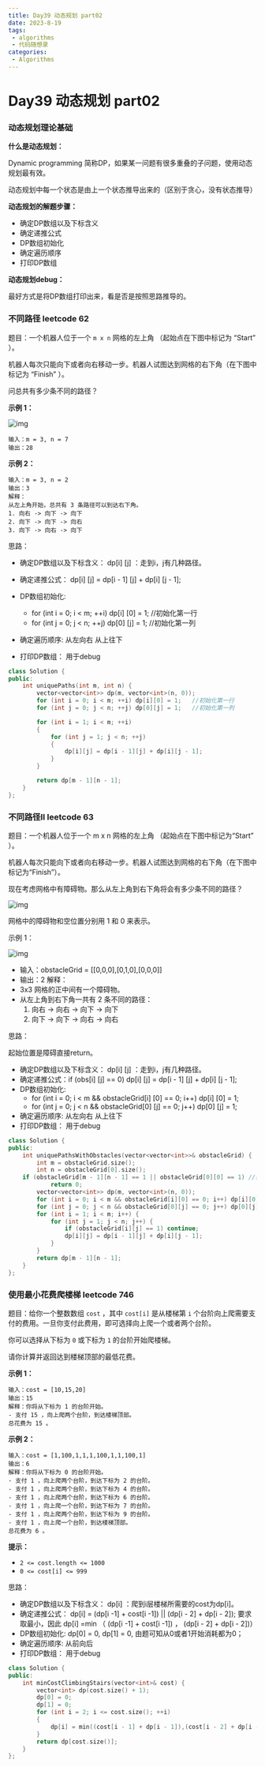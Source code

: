 ```yaml
---
title: Day39 动态规划 part02
date: 2023-8-19
tags:
 - algorithms
 - 代码随想录
categories:
 - Algorithms
---
```

#  Day39 动态规划 part02

### 动态规划理论基础

**什么是动态规划：** 

Dynamic programming 简称DP，如果某一问题有很多重叠的子问题，使用动态规划最有效。

动态规划中每一个状态是由上一个状态推导出来的（区别于贪心，没有状态推导）

**动态规划的解题步骤：**

- 确定DP数组以及下标含义
- 确定递推公式
- DP数组初始化
- 确定遍历顺序
- 打印DP数组

**动态规划debug：**

最好方式是将DP数组打印出来，看是否是按照思路推导的。

### 不同路径 leetcode 62

题目：一个机器人位于一个 `m x n` 网格的左上角 （起始点在下图中标记为 “Start” ）。

机器人每次只能向下或者向右移动一步。机器人试图达到网格的右下角（在下图中标记为 “Finish” ）。

问总共有多少条不同的路径？

**示例 1：**

![img](https://assets.leetcode.com/uploads/2018/10/22/robot_maze.png)

```
输入：m = 3, n = 7
输出：28
```

**示例 2：**

```
输入：m = 3, n = 2
输出：3
解释：
从左上角开始，总共有 3 条路径可以到达右下角。
1. 向右 -> 向下 -> 向下
2. 向下 -> 向下 -> 向右
3. 向下 -> 向右 -> 向下
```

思路：

- 确定DP数组以及下标含义： dp[i] [j] ：走到i，j有几种路径。
- 确定递推公式： dp[i] [j] = dp[i - 1] [j] + dp[i] [j - 1];
- DP数组初始化:   
    - for (int i = 0; i < m; ++i) dp[i] [0] = 1;   //初始化第一行
    - for (int j = 0; j < n; ++j) dp[0] [j] = 1;   //初始化第一列

- 确定遍历顺序:    从左向右 从上往下
- 打印DP数组： 用于debug

```C++
class Solution {
public:
    int uniquePaths(int m, int n) {
        vector<vector<int>> dp(m, vector<int>(n, 0));
        for (int i = 0; i < m; ++i) dp[i][0] = 1;   //初始化第一行
        for (int j = 0; j < n; ++j) dp[0][j] = 1;   //初始化第一列

        for (int i = 1; i < m; ++i)
        {
            for (int j = 1; j < n; ++j)
            {
                dp[i][j] = dp[i - 1][j] + dp[i][j - 1];
            }
        }

        return dp[m - 1][n - 1];
    }
};
```

### 不同路径II leetcode 63

题目：一个机器人位于一个 m x n 网格的左上角 （起始点在下图中标记为“Start” ）。

机器人每次只能向下或者向右移动一步。机器人试图达到网格的右下角（在下图中标记为“Finish”）。

现在考虑网格中有障碍物。那么从左上角到右下角将会有多少条不同的路径？

![img](https://code-thinking-1253855093.file.myqcloud.com/pics/20210111204901338.png)

网格中的障碍物和空位置分别用 1 和 0 来表示。

示例 1：

![img](https://code-thinking-1253855093.file.myqcloud.com/pics/20210111204939971.png)

- 输入：obstacleGrid = [[0,0,0],[0,1,0],[0,0,0]]
- 输出：2 解释：
- 3x3 网格的正中间有一个障碍物。
- 从左上角到右下角一共有 2 条不同的路径：
    1. 向右 -> 向右 -> 向下 -> 向下
    2. 向下 -> 向下 -> 向右 -> 向右

思路：

起始位置是障碍直接return。

- 确定DP数组以及下标含义： dp[i] [j] ：走到i，j有几种路径。
- 确定递推公式：if (obs[i] [j] == 0) dp[i] [j] = dp[i - 1] [j] + dp[i] [j - 1];
- DP数组初始化:   
    - for (int i = 0; i < m && obstacleGrid[i] [0] == 0; i++) dp[i] [0] = 1;
    - for (int j = 0; j < n && obstacleGrid[0] [j] == 0; j++) dp[0] [j] = 1;
- 确定遍历顺序:    从左向右 从上往下
- 打印DP数组： 用于debug

```C++
class Solution {
public:
    int uniquePathsWithObstacles(vector<vector<int>>& obstacleGrid) {
        int m = obstacleGrid.size();
        int n = obstacleGrid[0].size();
	if (obstacleGrid[m - 1][n - 1] == 1 || obstacleGrid[0][0] == 1) //如果在起点或终点出现了障碍，直接返回0
            return 0;
        vector<vector<int>> dp(m, vector<int>(n, 0));
        for (int i = 0; i < m && obstacleGrid[i][0] == 0; i++) dp[i][0] = 1;
        for (int j = 0; j < n && obstacleGrid[0][j] == 0; j++) dp[0][j] = 1;
        for (int i = 1; i < m; i++) {
            for (int j = 1; j < n; j++) {
                if (obstacleGrid[i][j] == 1) continue;
                dp[i][j] = dp[i - 1][j] + dp[i][j - 1];
            }
        }
        return dp[m - 1][n - 1];
    }
};
```

### 使用最小花费爬楼梯 leetcode 746

题目：给你一个整数数组 `cost` ，其中 `cost[i]` 是从楼梯第 `i` 个台阶向上爬需要支付的费用。一旦你支付此费用，即可选择向上爬一个或者两个台阶。

你可以选择从下标为 `0` 或下标为 `1` 的台阶开始爬楼梯。

请你计算并返回达到楼梯顶部的最低花费。

**示例 1：**

```
输入：cost = [10,15,20]
输出：15
解释：你将从下标为 1 的台阶开始。
- 支付 15 ，向上爬两个台阶，到达楼梯顶部。
总花费为 15 。
```

**示例 2：**

```
输入：cost = [1,100,1,1,1,100,1,1,100,1]
输出：6
解释：你将从下标为 0 的台阶开始。
- 支付 1 ，向上爬两个台阶，到达下标为 2 的台阶。
- 支付 1 ，向上爬两个台阶，到达下标为 4 的台阶。
- 支付 1 ，向上爬两个台阶，到达下标为 6 的台阶。
- 支付 1 ，向上爬一个台阶，到达下标为 7 的台阶。
- 支付 1 ，向上爬两个台阶，到达下标为 9 的台阶。
- 支付 1 ，向上爬一个台阶，到达楼梯顶部。
总花费为 6 。
```

**提示：**

- `2 <= cost.length <= 1000`
- `0 <= cost[i] <= 999`

思路：

- 确定DP数组以及下标含义： dp[i]  ：爬到i层楼梯所需要的cost为dp[i]。
- 确定递推公式：  dp[i] = (dp[i -1] + cost[i -1]) ||  (dp[i - 2] + dp[i - 2]); 要求取最小，因此 dp[i] =min （ (dp[i -1] + cost[i -1]) ， (dp[i - 2] + dp[i - 2])）
- DP数组初始化:   dp[0] = 0, dp[1] = 0, 由题可知从0或者1开始消耗都为0；
- 确定遍历顺序:    从前向后
- 打印DP数组： 用于debug

```C++
class Solution {
public:
    int minCostClimbingStairs(vector<int>& cost) {
        vector<int> dp(cost.size() + 1);
        dp[0] = 0;
        dp[1] = 0;
        for (int i = 2; i <= cost.size(); ++i)
        {
            dp[i] = min((cost[i - 1] + dp[i - 1]),(cost[i - 2] + dp[i - 2]));
        }
        return dp[cost.size()];
    }
};
```

